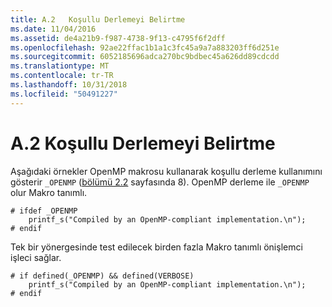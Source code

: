 ```yaml
---
title: A.2   Koşullu Derlemeyi Belirtme
ms.date: 11/04/2016
ms.assetid: de4a21b9-f987-4738-9f13-c4795f6f2dff
ms.openlocfilehash: 92ae22ffac1b1a1c3fc45a9a7a883203ff6d251e
ms.sourcegitcommit: 6052185696adca270bc9bdbec45a626dd89cdcdd
ms.translationtype: MT
ms.contentlocale: tr-TR
ms.lasthandoff: 10/31/2018
ms.locfileid: "50491227"
---
```

# <a name="a2---specifying-conditional-compilation"></a>A.2   Koşullu Derlemeyi Belirtme

Aşağıdaki örnekler OpenMP makrosu kullanarak koşullu derleme kullanımını gösterir `_OPENMP` ([bölümü 2.2](../../parallel/openmp/2-2-conditional-compilation.md) sayfasında 8). OpenMP derleme ile `_OPENMP` olur Makro tanımlı.

```
# ifdef _OPENMP
    printf_s("Compiled by an OpenMP-compliant implementation.\n");
# endif
```

Tek bir yönergesinde test edilecek birden fazla Makro tanımlı önişlemci işleci sağlar.

```
# if defined(_OPENMP) && defined(VERBOSE)
    printf_s("Compiled by an OpenMP-compliant implementation.\n");
# endif
```